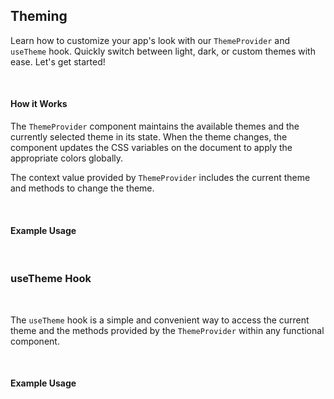 ## Theming

Learn how to customize your app's look with our `ThemeProvider` and `useTheme` hook. Quickly switch between light, dark, or custom themes with ease. Let's get started!

<div><LeSourceButton label="ThemeProvider" url="https://github.com/hiimlex/leux/tree/main/src/providers/ThemeProvider"></LeSourceButton></div>

<br/>

#### How it Works

The `ThemeProvider` component maintains the available themes and the currently selected theme in its state.
When the theme changes, the component updates the CSS variables on the document to apply the appropriate colors globally.

The context value provided by `ThemeProvider` includes the current theme and methods to change the theme.

<br/>

#### Example Usage

<div>
<ThemingUsage></ThemingUsage>
</div>

<br/>

### useTheme Hook

<div><LeSourceButton label="useTheme" url="https://github.com/hiimlex/leux/tree/main/src/hooks/useTheme"></LeSourceButton></div>

<br />

The `useTheme` hook is a simple and convenient way to access the current theme and the methods provided by the `ThemeProvider` within any functional component.

<br/>

#### Example Usage

<div>
<UseThemeUsage></UseThemeUsage>
</div>

<br />
